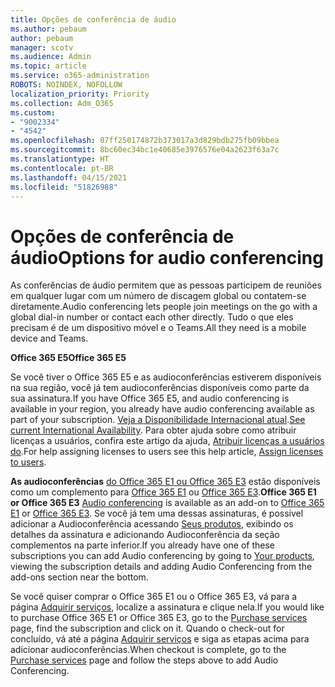 ```yaml
---
title: Opções de conferência de áudio
ms.author: pebaum
author: pebaum
manager: scotv
ms.audience: Admin
ms.topic: article
ms.service: o365-administration
ROBOTS: NOINDEX, NOFOLLOW
localization_priority: Priority
ms.collection: Adm_O365
ms.custom:
- "9002334"
- "4542"
ms.openlocfilehash: 07ff250174872b373017a3d829bdb275fb09bbea
ms.sourcegitcommit: 8bc60ec34bc1e40685e3976576e04a2623f63a7c
ms.translationtype: HT
ms.contentlocale: pt-BR
ms.lasthandoff: 04/15/2021
ms.locfileid: "51826988"
---
```

# <a name="options-for-audio-conferencing"></a><span data-ttu-id="2cdb9-102">Opções de conferência de áudio</span><span class="sxs-lookup"><span data-stu-id="2cdb9-102">Options for audio conferencing</span></span>

<span data-ttu-id="2cdb9-103">As conferências de áudio permitem que as pessoas participem de reuniões em qualquer lugar com um número de discagem global ou contatem-se diretamente.</span><span class="sxs-lookup"><span data-stu-id="2cdb9-103">Audio conferencing lets people join meetings on the go with a global dial-in number or contact each other directly.</span></span> <span data-ttu-id="2cdb9-104">Tudo o que eles precisam é de um dispositivo móvel e o Teams.</span><span class="sxs-lookup"><span data-stu-id="2cdb9-104">All they need is a mobile device and Teams.</span></span>

<span data-ttu-id="2cdb9-105">**Office 365 E5**</span><span class="sxs-lookup"><span data-stu-id="2cdb9-105">**Office 365 E5**</span></span>

<span data-ttu-id="2cdb9-106">Se você tiver o Office 365 E5 e as audioconferências estiverem disponíveis na sua região, você já tem audioconferências disponíveis como parte da sua assinatura.</span><span class="sxs-lookup"><span data-stu-id="2cdb9-106">If you have Office 365 E5, and audio conferencing is available in your region, you already have audio conferencing available as part of your subscription.</span></span> <span data-ttu-id="2cdb9-107">[Veja a Disponibilidade Internacional atual](https://go.microsoft.com/fwlink/p/?LinkID=839556).</span><span class="sxs-lookup"><span data-stu-id="2cdb9-107">[See current International Availability](https://go.microsoft.com/fwlink/p/?LinkID=839556).</span></span> <span data-ttu-id="2cdb9-108">Para obter ajuda sobre como atribuir licenças a usuários, confira este artigo da ajuda, [Atribuir licenças a usuários do](https://docs.microsoft.com/microsoft-365/admin/manage/assign-licenses-to-users).</span><span class="sxs-lookup"><span data-stu-id="2cdb9-108">For help assigning licenses to users see this help article, [Assign licenses to users](https://docs.microsoft.com/microsoft-365/admin/manage/assign-licenses-to-users).</span></span>

<span data-ttu-id="2cdb9-109">**As audioconferências**
[do Office 365 E1 ou Office 365 E3](https://docs.microsoft.com/microsoftteams/audio-conferencing-in-office-365) estão disponíveis como um complemento para [Office 365 E1](https://www.microsoft.com/microsoft-365/business/office-365-enterprise-e1-business-software) ou [Office 365 E3](https://www.microsoft.com/microsoft-365/business/office-365-enterprise-e3-business-software).</span><span class="sxs-lookup"><span data-stu-id="2cdb9-109">**Office 365 E1 or Office 365 E3**
[Audio conferencing](https://docs.microsoft.com/microsoftteams/audio-conferencing-in-office-365) is available as an add-on to [Office 365 E1](https://www.microsoft.com/microsoft-365/business/office-365-enterprise-e1-business-software) or [Office 365 E3](https://www.microsoft.com/microsoft-365/business/office-365-enterprise-e3-business-software).</span></span>  <span data-ttu-id="2cdb9-110">Se você já tem uma dessas assinaturas, é possível adicionar a Audioconferência acessando [Seus produtos](https://go.microsoft.com/fwlink/p/?linkid=842054), exibindo os detalhes da assinatura e adicionando Audioconferência da seção complementos na parte inferior.</span><span class="sxs-lookup"><span data-stu-id="2cdb9-110">If you already have one of these subscriptions you can add Audio conferencing by going to [Your products](https://go.microsoft.com/fwlink/p/?linkid=842054), viewing the subscription details and adding Audio Conferencing from the add-ons section near the bottom.</span></span>

<span data-ttu-id="2cdb9-111">Se você quiser comprar o Office 365 E1 ou o Office 365 E3, vá para a página [Adquirir serviços](https://go.microsoft.com/fwlink/p/?linkid=868433), localize a assinatura e clique nela.</span><span class="sxs-lookup"><span data-stu-id="2cdb9-111">If you would like to purchase Office 365 E1 or Office 365 E3, go to the [Purchase services](https://go.microsoft.com/fwlink/p/?linkid=868433) page, find the subscription and click on it.</span></span>  <span data-ttu-id="2cdb9-112">Quando o check-out for concluído, vá até a página [Adquirir serviços](https://go.microsoft.com/fwlink/p/?linkid=868433) e siga as etapas acima para adicionar audioconferências.</span><span class="sxs-lookup"><span data-stu-id="2cdb9-112">When checkout is complete, go to the [Purchase services](https://go.microsoft.com/fwlink/p/?linkid=868433) page and follow the steps above to add Audio Conferencing.</span></span>
